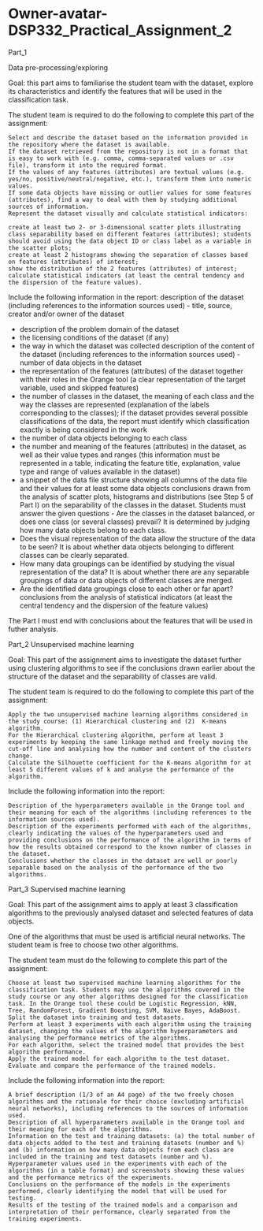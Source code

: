 # Owner-avatar-DSP332_Practical_Assignment_2




Part_1

Data pre-processing/exploring

Goal: this part aims to familiarise the student team with the dataset, explore its characteristics and identify the features that will be used in the classification task.

The student team is required to do the following to complete this part of the assignment:

    Select and describe the dataset based on the information provided in the repository where the dataset is available.
    If the dataset retrieved from the repository is not in a format that is easy to work with (e.g. comma, comma-separated values or .csv file), transform it into the required format. 
    If the values of any features (attributes) are textual values (e.g. yes/no, positive/neutral/negative, etc.), transform them into numeric values.
    If some data objects have missing or outlier values for some features (attributes), find a way to deal with them by studying additional sources of information.
    Represent the dataset visually and calculate statistical indicators:

    create at least two 2- or 3-dimensional scatter plots illustrating class separability based on different features (attributes); students should avoid using the data object ID or class label as a variable in the scatter plots;
    create at least 2 histograms showing the separation of classes based on features (attributes) of interest;
    show the distribution of the 2 features (attributes) of interest;
    calculate statistical indicators (at least the central tendency and the dispersion of the feature values).

 
Include the following information in the report:
description of the dataset (including references to the information sources used) 	- title, source, creator and/or owner of the dataset
- description of the problem domain of the dataset
- the licensing conditions of the dataset (if any)
- the way in which the dataset was collected
description of the content of the dataset (including references to the information sources used) 	- number of data objects in the dataset
- the representation of the features (attributes) of the dataset together with their roles in the Orange tool (a clear representation of the target variable, used and skipped features)
- the number of classes in the dataset, the meaning of each class and the way the classes are represented (explanation of the labels corresponding to the classes); if the dataset provides several possible classifications of the data, the report must identify which classification exactly is being considered in the work
- the number of data objects belonging to each class
- the number and meaning of the features (attributes) in the dataset, as well as their value types and ranges (this information must be represented in a table, indicating the feature title, explanation, value type and range of values available in the dataset) 
- a snippet of the data file structure showing all columns of the data file and their values for at least some data objects
conclusions drawn from the analysis of scatter plots, histograms and distributions (see Step 5 of Part I) on the separability of the classes in the dataset. Students must answer the given questions 	- Are the classes in the dataset balanced, or does one class (or several classes) prevail? It is determined by judging how many data objects belong to each class.
- Does the visual representation of the data allow the structure of the data to be seen? It is about whether data objects belonging to different classes can be clearly separated.
- How many data groupings can be identified by studying the visual representation of the data? It is about whether there are any separable groupings of data or data objects of different classes are merged.
- Are the identified data groupings close to each other or far apart?
conclusions from the analysis of statistical indicators (at least the central tendency and the dispersion of the feature values) 	 
 
The Part I must end with conclusions about the features that will be used in futher analysis.





Part_2
Unsupervised machine learning

Goal: This part of the assignment aims to investigate the dataset further using clustering algorithms to see if the conclusions drawn earlier about the structure of the dataset and the separability of classes are valid.

The student team is required to do the following to complete this part of the assignment:

    Apply the two unsupervised machine learning algorithms considered in the study course: (1) Hierarchical clustering and (2)  K-means algorithm.
    For the Hierarchical clustering algorithm, perform at least 3 experiments by keeping the same linkage method and freely moving the cut-off line and analysing how the number and content of the clusters change.
    Calculate the Silhouette coefficient for the K-means algorithm for at least 5 different values of k and analyse the performance of the algorithm.

Include the following information into the report:

    Description of the hyperparameters available in the Orange tool and their meaning for each of the algorithms (including references to the information sources used).
    Description of the experiments performed with each of the algorithms, clearly indicating the values of the hyperparameters used and providing conclusions on the performance of the algorithm in terms of how the results obtained correspond to the known number of classes in the dataset.
    Conclusions whether the classes in the dataset are well or poorly separable based on the analysis of the performance of the two algorithms.





Part_3
Supervised machine learning

Goal: This part of the assignment aims to apply at least 3 classification algorithms to the previously analysed dataset and selected features of data objects.

One of the algorithms that must be used is artificial neural networks. The student team is free to choose two other algorithms.

The student team must do the following to complete this part of the assignment:

    Choose at least two supervised machine learning algorithms for the classification task. Students may use the algorithms covered in the study course or any other algorithms designed for the classification task. In the Orange tool these could be Logistic Regression, kNN, Tree, RandomForest, Gradient Boosting, SVM, Naive Bayes, AdaBoost.
    Split the dataset into training and test datasets.
    Perform at least 3 experiments with each algorithm using the training dataset, changing the values of the algorithm hyperparameters and analysing the performance metrics of the algorithms. 
    For each algorithm, select the trained model that provides the best algorithm performance.
    Apply the trained model for each algorithm to the test dataset.
    Evaluate and compare the performance of the trained models.

Include the following information into the report:

    A brief description (1/3 of an A4 page) of the two freely chosen algorithms and the rationale for their choice (excluding artificial neural networks), including references to the sources of information used.
    Description of all hyperparameters available in the Orange tool and their meaning for each of the algorithms.
    Information on the test and training datasets: (a) the total number of data objects added to the test and training datasets (number and %) and (b) information on how many data objects from each class are included in the training and test datasets (number and %).
    Hyperparameter values used in the experiments with each of the algorithms (in a table format) and screenshots showing these values and the performance metrics of the experiments.
    Conclusions on the performance of the models in the experiments performed, clearly identifying the model that will be used for testing.
    Results of the testing of the trained models and a comparison and interpretation of their performance, clearly separated from the training experiments. 


